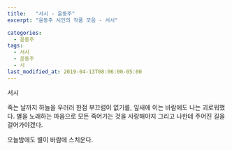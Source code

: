 ```yaml
---
title:   "서시 - 윤동주"
excerpt: "윤동주 시인의 작품 모음 - 서시"

categories:
  - 윤동주
tags:
  - 서시
  - 윤동주
  - 시
last_modified_at: 2019-04-13T08:06:00-05:00
---
```


서시

죽는 날까지 하늘을 우러러
한점 부끄럼이 없기를,
잎새에 이는 바람에도
나는 괴로워했다.
별을 노래하는 마음으로
모든 죽어가는 것을 사랑해야지
그리고 나한테 주어진 길을
걸어가야겠다.

오늘밤에도 별이 바람에 스치운다.